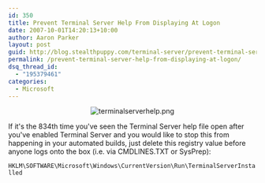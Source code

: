 ```yaml
---
id: 350
title: Prevent Terminal Server Help From Displaying At Logon
date: 2007-10-01T14:20:13+10:00
author: Aaron Parker
layout: post
guid: http://blog.stealthpuppy.com/terminal-server/prevent-terminal-server-help-from-displaying-at-logon
permalink: /prevent-terminal-server-help-from-displaying-at-logon/
dsq_thread_id:
  - "195379461"
categories:
  - Microsoft
---
```

<p style="text-align: center">
  <img src="https://stealthpuppy.com/media/2007/10/terminalserverhelp.png" alt="terminalserverhelp.png" />
</p>

If it's the 834th time you've seen the Terminal Server help file open after you've enabled Terminal Server and you would like to stop this from happening in your automated builds, just delete this registry value before anyone logs onto the box (i.e. via CMDLINES.TXT or SysPrep):

`HKLM\SOFTWARE\Microsoft\Windows\CurrentVersion\Run\TerminalServerInstalled`
